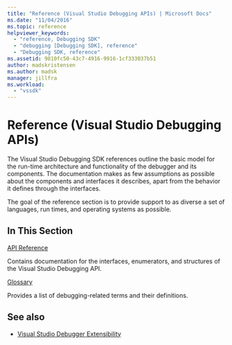 ```yaml
---
title: "Reference (Visual Studio Debugging APIs) | Microsoft Docs"
ms.date: "11/04/2016"
ms.topic: reference
helpviewer_keywords:
  - "reference, Debugging SDK"
  - "debugging [Debugging SDK], reference"
  - "Debugging SDK, reference"
ms.assetid: 9810fc50-43c7-4916-9916-1cf333037b51
author: madskristensen
ms.author: madsk
manager: jillfra
ms.workload:
  - "vssdk"
---
```

# Reference (Visual Studio Debugging APIs)

The Visual Studio Debugging SDK references outline the basic model for the run-time architecture and functionality of the debugger and its components. The documentation makes as few assumptions as possible about the components and interfaces it describes, apart from the behavior it defines through the interfaces.

The goal of the reference section is to provide support to as diverse a set of languages, run times, and operating systems as possible.

## In This Section

[API Reference](../../../extensibility/debugger/reference/api-reference-visual-studio-debugging.md)

Contains documentation for the interfaces, enumerators, and structures of the Visual Studio Debugging API.

[Glossary](../../../extensibility/debugger/reference/visual-studio-debugger-glossary.md)

Provides a list of debugging-related terms and their definitions.

## See also

- [Visual Studio Debugger Extensibility](../../../extensibility/debugger/visual-studio-debugger-extensibility.md)
